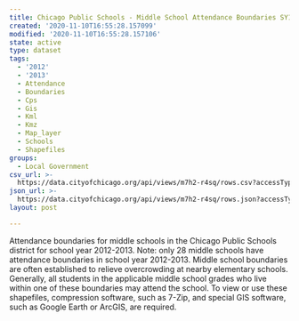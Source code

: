 ```yaml
---
title: Chicago Public Schools - Middle School Attendance Boundaries SY1213
created: '2020-11-10T16:55:28.157099'
modified: '2020-11-10T16:55:28.157106'
state: active
type: dataset
tags:
  - '2012'
  - '2013'
  - Attendance
  - Boundaries
  - Cps
  - Gis
  - Kml
  - Kmz
  - Map_layer
  - Schools
  - Shapefiles
groups:
  - Local Government
csv_url: >-
  https://data.cityofchicago.org/api/views/m7h2-r4sq/rows.csv?accessType=DOWNLOAD
json_url: >-
  https://data.cityofchicago.org/api/views/m7h2-r4sq/rows.json?accessType=DOWNLOAD
layout: post

---
```

Attendance boundaries for middle schools in the Chicago Public Schools district for school year 2012-2013. Note: only 28 middle schools have attendance boundaries in school year 2012-2013. Middle school boundaries are often established to relieve overcrowding at nearby elementary schools. Generally, all students in the applicable middle school grades who live within one of these boundaries may attend the school. To view or use these shapefiles, compression software, such as 7-Zip, and special GIS software, such as Google Earth or ArcGIS, are required.
